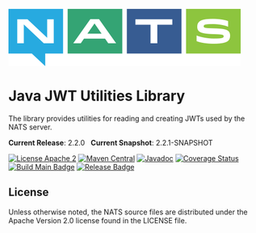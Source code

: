 ![NATS](src/main/javadoc/images/large-logo.png)

# Java JWT Utilities Library

The library provides utilities for reading and creating JWTs used by the NATS server.

**Current Release**: 2.2.0 &nbsp; **Current Snapshot**: 2.2.1-SNAPSHOT

[![License Apache 2](https://img.shields.io/badge/License-Apache2-blue.svg)](https://www.apache.org/licenses/LICENSE-2.0)
[![Maven Central](https://maven-badges.herokuapp.com/maven-central/io.nats/jwt-java/badge.svg)](https://maven-badges.herokuapp.com/maven-central/io.nats/jwt-java)
[![Javadoc](http://javadoc.io/badge/io.nats/jwt-java.svg?branch=main)](http://javadoc.io/doc/io.nats/jwt-java?branch=main)
[![Coverage Status](https://coveralls.io/repos/github/nats-io/jwt.java/badge.svg?branch=main)](https://coveralls.io/github/nats-io/jwt.java?branch=main)
[![Build Main Badge](https://github.com/nats-io/jwt.java/actions/workflows/build-main.yml/badge.svg?event=push)](https://github.com/nats-io/jwt.java/actions/workflows/build-main.yml)
[![Release Badge](https://github.com/nats-io/jwt.java/actions/workflows/build-release.yml/badge.svg?event=release)](https://github.com/nats-io/jwt.java/actions/workflows/build-release.yml)

## License

Unless otherwise noted, the NATS source files are distributed
under the Apache Version 2.0 license found in the LICENSE file.
